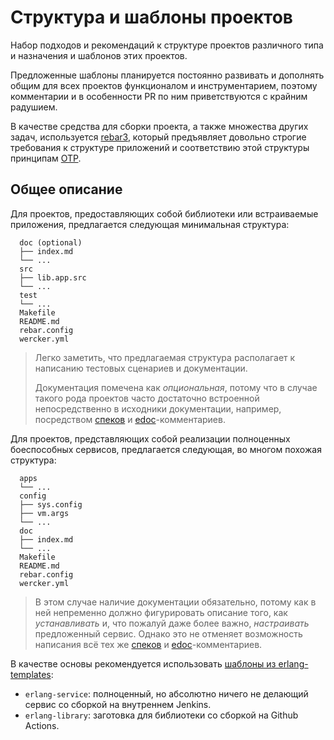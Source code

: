 # Структура и шаблоны проектов

Набор подходов и рекомендаций к структуре проектов различного типа и назначения и шаблонов этих проектов.

Предложенные шаблоны планируется постоянно развивать и дополнять общим для всех проектов функционалом и инструментарием, поэтому комментарии и в особенности PR по ним приветствуются с крайним радушием.

В качестве средства для сборки проекта, а также множества других задач, используется [rebar3](www.rebar3.org), который предъявляет довольно строгие требования к структуре приложений и соответствию этой структуры принципам [OTP](http://learnyousomeerlang.com/what-is-otp).

## Общее описание

Для проектов, предоставляющих собой библиотеки или встраиваемые приложения, предлагается следующая минимальная структура:

```
  doc (optional)
  ├── index.md
  └── ...
  src
  ├── lib.app.src
  └── ...
  test
  └── ...
  Makefile
  README.md
  rebar.config
  wercker.yml
```

> Легко заметить, что предлагаемая структура располагает к написанию тестовых сценариев и документации.
>
> Документация помечена как _опциональная_, потому что в случае такого рода проектов часто достаточно встроенной непосредственно в исходники документации, например, посредством [спеков][1] и [edoc][2]-комментариев.

Для проектов, представляющих собой реализации полноценных боеспособных сервисов, предлагается следующая, во многом похожая структура:

```
  apps
  └── ...
  config
  ├── sys.config
  ├── vm.args
  └── ...
  doc
  ├── index.md
  └── ...
  Makefile
  README.md
  rebar.config
  wercker.yml
```

> В этом случае наличие документации обязательно, потому как в ней непременно должно фигурировать описание того, как _устанавливать_ и, что пожалуй даже более важно, _настраивать_ предложенный сервис. Однако это не отменяет возможность написания всё тех же [спеков][1] и [edoc][2]-комментариев.

В качестве основы рекомендуется использовать [шаблоны из erlang-templates](https://github.com/rbkmoney/erlang-templates):
- `erlang-service`: полноценный, но абсолютно ничего не делающий сервис со сборкой на внутреннем Jenkins.
- `erlang-library`: заготовка для библиотеки со сборкой на Github Actions.

[1]: http://erlang.org/doc/reference_manual/typespec.html
[2]: http://erlang.org/doc/apps/edoc/chapter.html
